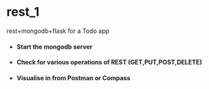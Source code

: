 # rest_1
rest+mongodb+flask for a Todo app
<ul>
<li><h4>Start the mongodb server</h4></li>
<li><h4>Check for various operations of REST (GET,PUT,POST,DELETE)<h4></li>
<li><h4>Visualise in from Postman or Compass</h4></li>
</ul>
